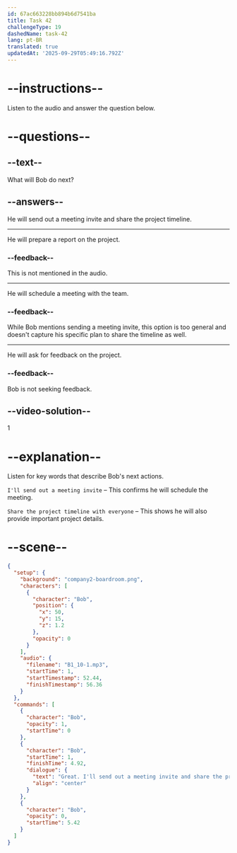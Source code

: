 ```yaml
---
id: 67ac663228bb894b6d7541ba
title: Task 42
challengeType: 19
dashedName: task-42
lang: pt-BR
translated: true
updatedAt: '2025-09-29T05:49:16.792Z'
---
```


<!-- (Audio) Bob: Great! I'll send out a meeting invite and share the project timeline with everyone. -->

# --instructions--

Listen to the audio and answer the question below.

# --questions--

## --text--

What will Bob do next?

## --answers--

He will send out a meeting invite and share the project timeline.

---

He will prepare a report on the project.

### --feedback--

This is not mentioned in the audio.

---

He will schedule a meeting with the team.

### --feedback--

While Bob mentions sending a meeting invite, this option is too general and doesn't capture his specific plan to share the timeline as well.

---

He will ask for feedback on the project.

### --feedback--

Bob is not seeking feedback.

## --video-solution--

1

# --explanation--  

Listen for key words that describe Bob's next actions.  

`I'll send out a meeting invite` – This confirms he will schedule the meeting.  

`Share the project timeline with everyone` – This shows he will also provide important project details.  


# --scene--

```json
{
  "setup": {
    "background": "company2-boardroom.png",
    "characters": [
      {
        "character": "Bob",
        "position": {
          "x": 50,
          "y": 15,
          "z": 1.2
        },
        "opacity": 0
      }
    ],
    "audio": {
      "filename": "B1_10-1.mp3",
      "startTime": 1,
      "startTimestamp": 52.44,
      "finishTimestamp": 56.36
    }
  },
  "commands": [
    {
      "character": "Bob",
      "opacity": 1,
      "startTime": 0
    },
    {
      "character": "Bob",
      "startTime": 1,
      "finishTime": 4.92,
      "dialogue": {
        "text": "Great. I'll send out a meeting invite and share the project timeline with everyone.",
        "align": "center"
      }
    },
    {
      "character": "Bob",
      "opacity": 0,
      "startTime": 5.42
    }
  ]
}
```
